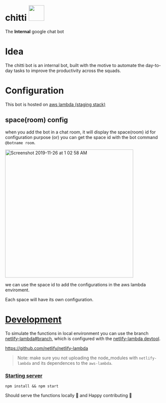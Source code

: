 # chitti <img src="https://user-images.githubusercontent.com/14071264/69571553-4c96c500-0fe8-11ea-8f72-4789c3974357.jpg" height="50px" width="50px">
The **Internal** google chat bot

# Idea
The chitti bot is an internal bot, built with the motive to automate the day-to-day tasks to improve the productivity across the squads.

# Configuration
This bot is hosted on [aws lambda (staging stack)](https://console.aws.amazon.com/lambda/home?region=us-east-1#/functions/chitti-the-bot?tab=configuration)

## space(room) config
when you add the bot in a chat room, it will
display the space(room) id for configuration purpose (or) you can get the space id with the bot command `@botname room`.

<img width="413" alt="Screenshot 2019-11-26 at 1 02 58 AM" src="https://user-images.githubusercontent.com/14071264/69571638-85369e80-0fe8-11ea-8caf-56dc665f82b7.png">

we can use the space id to add the configurations in the aws lambda enviroment.

Each space will have its own configuration.

# [Development](https://github.com/prakash-chokalingam/chitti/tree/netlify-lambda)

To simulate the functions in local environment you can use the branch [netlify-lambda#branch](https://github.com/prakash-chokalingam/chitti/tree/netlify-lambda), which is configured with the [netlify-lambda devtool](https://github.com/netlify/netlify-lambda).

https://github.com/netlify/netlify-lambda

> Note: make sure you not uploading the node_modules with `netlify-lambda` and its dependences to the `aws-lambda`.

### <a href="start">Starting server</a>

    npm install && npm start
    
Should serve the functions locally 🚀 and Happy contributing 🎉
